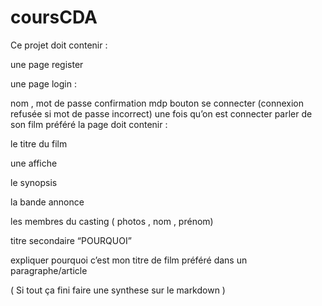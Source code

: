 # coursCDA

Ce projet doit contenir :

une page register

une page login :

nom ,
mot de passe
confirmation mdp
bouton se connecter (connexion refusée si mot de passe incorrect)
une fois qu’on est connecter parler de son film préféré la page doit contenir :

le titre du film

une affiche

le synopsis

la bande annonce

les membres du casting ( photos , nom , prénom)

titre secondaire “POURQUOI”

expliquer pourquoi c’est mon titre de film préféré dans un paragraphe/article

( Si tout ça fini faire une synthese sur le markdown )